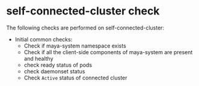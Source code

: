 # self-connected-cluster check

The following checks are performed on self-connected-cluster:

- Initial common checks:
    - Check if maya-system namespace exists
    - Check if all the client-side components of maya-system are present and healthy
    - check ready status of pods
    - check daemonset status
    - Check `Active` status of connected cluster

